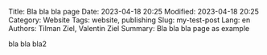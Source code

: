 Title: Bla bla bla page
Date: 2023-04-18 20:25
Modified: 2023-04-18 20:25
Category: Website
Tags: website, publishing
Slug: my-test-post
Lang: en
Authors: Tilman Ziel, Valentin Ziel
Summary: Bla bla bla page as example

bla bla bla2
